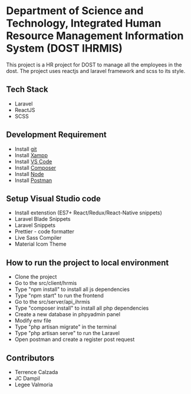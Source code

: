# Department of Science and Technology, Integrated Human Resource Management Information System (DOST IHRMIS)

This project is a HR project for DOST to manage all the employees in the dost. The project uses reactjs and laravel framework and scss to its style.

## Tech Stack

- Laravel
- ReactJS
- SCSS

## Development Requirement

- Install [git](https://git-scm.com/download/win)
- Install [Xampp](https://www.apachefriends.org/download.html)
- Install [VS Code](https://code.visualstudio.com/Download)
- Install [Composer](https://getcomposer.org/download/)
- Install [Node](https://nodejs.org/en/)
- Install [Postman](https://www.postman.com/downloads/)

## Setup Visual Studio code

- Install extenstion (ES7+ React/Redux/React-Native snippets)
- Laravel Blade Snippets
- Laravel Snippets
- Prettier - code formatter
- Live Sass Compiler
- Material Icom Theme

## How to run the project to local environment

- Clone the project
- Go to the src/client/hrmis
- Type "npm install" to install all js dependencies
- Type "npm start" to run the frontend
- Go to the src/server/api_ihrmis
- Type "composer install" to install all php dependencies
- Create a new database in phpyadmin panel
- Modify env file
- Type "php artisan migrate" in the terminal
- Type "php artisan serve" to run the Laravel
- Open postman and create a register post request

## Contributors

- Terrence Calzada
- JC Dampil
- Legee Valmoria
